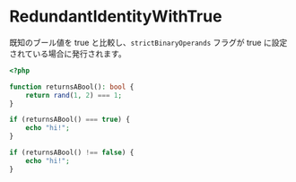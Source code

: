 # RedundantIdentityWithTrue

既知のブール値を true と比較し、`strictBinaryOperands` フラグが true に設定されている場合に発行されます。

```php
<?php

function returnsABool(): bool {
    return rand(1, 2) === 1;
}

if (returnsABool() === true) {
    echo "hi!";
}

if (returnsABool() !== false) {
    echo "hi!";
}
```
